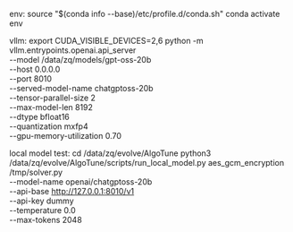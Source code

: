 env:
source "$(conda info --base)/etc/profile.d/conda.sh"
conda activate env


vllm:
export CUDA_VISIBLE_DEVICES=2,6
python -m vllm.entrypoints.openai.api_server \
  --model /data/zq/models/gpt-oss-20b \
  --host 0.0.0.0 \
  --port 8010 \
  --served-model-name chatgptoss-20b \
  --tensor-parallel-size 2 \
  --max-model-len 8192 \
  --dtype bfloat16 \
  --quantization mxfp4 \
  --gpu-memory-utilization 0.70


local model test:
cd /data/zq/evolve/AlgoTune
python3 /data/zq/evolve/AlgoTune/scripts/run_local_model.py aes_gcm_encryption /tmp/solver.py \
    --model-name openai/chatgptoss-20b \
    --api-base http://127.0.0.1:8010/v1 \
    --api-key dummy \
    --temperature 0.0 \
    --max-tokens 2048
